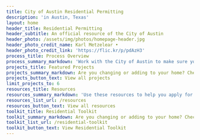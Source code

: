 ```yaml
---
title: City of Austin Residential Permitting
description: 'in Austin, Texas'
layout: home
header_title: Residential Permitting
header_subtitle: An official resource of the City of Austin
header_photo: /assets/img/photos/homepage-header.jpg
header_photo_credit_name: Karl Metzelear •
header_photo_credit_link: 'https://flic.kr/p/pdAzH3'
process_title: Process Overview
process_summary_markdown: 'Work with the City of Austin to make sure your next building or renovation project is safe, sustainable, and permitted. There are five key steps to getting a permit. For more information, [check out our general process page](/projects/general-process/).'
projects_title: Featured Projects
projects_summary_markdown: Are you changing or adding to your home? Check out our detailed permitting guides for some examples of common Austin residential projects.
projects_button_text: View all projects
limit_projects_to: 6
resources_title: Resources
resources_summary_markdown: 'Use these resources to help you apply for a permit.&nbsp;'
resources_list_url: /resources
resources_button_text: View all resources
toolkit_title: Residential Toolkit
toolkit_summary_markdown: Are you changing or adding to your home? Check out our detailed permitting guides for some examples of common Austin residential projects.
toolkit_list_url: /residential-toolkit
toolkit_button_text: View Residential Toolkit
---
```

